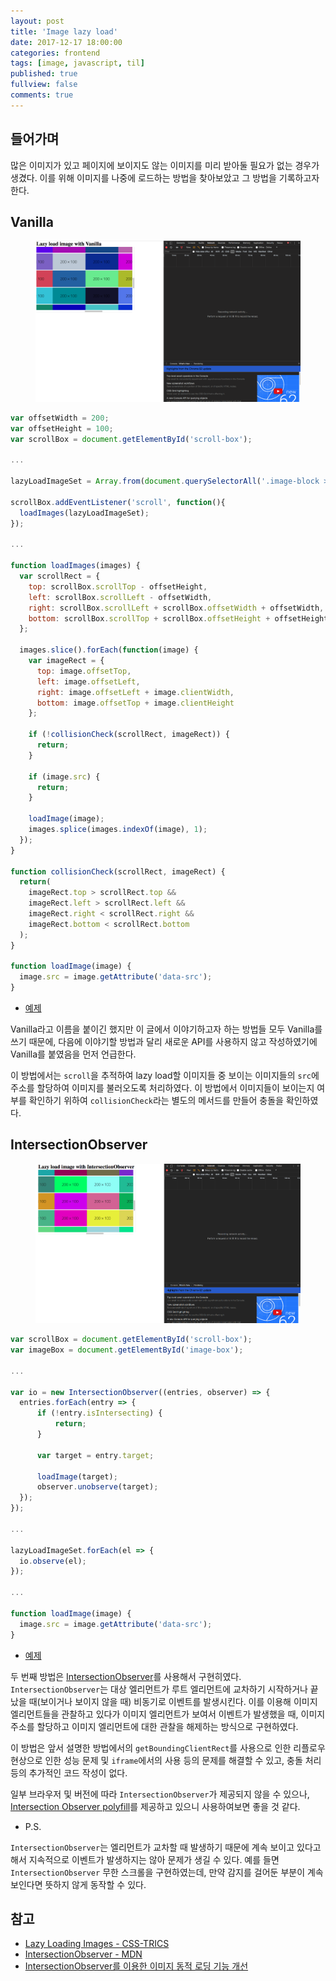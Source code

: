 ```yaml
---
layout: post
title: 'Image lazy load'
date: 2017-12-17 18:00:00
categories: frontend
tags: [image, javascript, til]
published: true
fullview: false
comments: true
---
```




## 들어가며

많은 이미지가 있고 페이지에 보이지도 않는 이미지를 미리 받아둘 필요가 없는 경우가 생겼다. 이를 위해 이미지를 나중에 로드하는 방법을 찾아보았고 그 방법을 기록하고자 한다.

## Vanilla

<figure><img src="/images/frontend/lazy-load-image-with-vanilla.gif" alt=""></figure>

```javascript
var offsetWidth = 200;
var offsetHeight = 100;
var scrollBox = document.getElementById('scroll-box');

...

lazyLoadImageSet = Array.from(document.querySelectorAll('.image-block > img'));

scrollBox.addEventListener('scroll', function(){
  loadImages(lazyLoadImageSet);
});

...

function loadImages(images) {
  var scrollRect = {
    top: scrollBox.scrollTop - offsetHeight,
    left: scrollBox.scrollLeft - offsetWidth,
    right: scrollBox.scrollLeft + scrollBox.offsetWidth + offsetWidth,
    bottom: scrollBox.scrollTop + scrollBox.offsetHeight + offsetHeight
  };

  images.slice().forEach(function(image) {
    var imageRect = {
      top: image.offsetTop,
      left: image.offsetLeft,
      right: image.offsetLeft + image.clientWidth,
      bottom: image.offsetTop + image.clientHeight
    };

    if (!collisionCheck(scrollRect, imageRect)) {
      return;
    }

    if (image.src) {
      return;
    }

    loadImage(image);
    images.splice(images.indexOf(image), 1);
  });
}

function collisionCheck(scrollRect, imageRect) {
  return(
    imageRect.top > scrollRect.top &&
    imageRect.left > scrollRect.left &&
    imageRect.right < scrollRect.right &&
    imageRect.bottom < scrollRect.bottom
  );
}

function loadImage(image) {
  image.src = image.getAttribute('data-src');
}
```

* [예제](https://egaoneko.github.io/playground/#/examples/image-lazy-load-vanilla)

Vanilla라고 이름을 붙이긴 했지만 이 글에서 이야기하고자 하는 방법들 모두 Vanilla를 쓰기 때문에, 다음에 이야기할 방법과 달리 새로운 API를 사용하지 않고 작성하였기에 Vanilla를 붙였음을 먼저 언급한다.

이 방법에서는 `scroll`을 추적하여 lazy load할 이미지들 중 보이는 이미지들의 `src`에 주소를 할당하여 이미지를 불러오도록 처리하였다. 이 방법에서 이미지들이 보이는지 여부를 확인하기 위하여 `collisionCheck`라는 별도의 메서드를 만들어 충돌을 확인하였다.

## IntersectionObserver

<figure><img src="/images/frontend/image-lazy-load-with-intersection-observer.gif" alt=""></figure>

```javascript
var scrollBox = document.getElementById('scroll-box');
var imageBox = document.getElementById('image-box');

...

var io = new IntersectionObserver((entries, observer) => {
  entries.forEach(entry => {
      if (!entry.isIntersecting) {
          return;
      }

      var target = entry.target;

      loadImage(target);
      observer.unobserve(target);
  });
});

...

lazyLoadImageSet.forEach(el => {
  io.observe(el);
});

...

function loadImage(image) {
  image.src = image.getAttribute('data-src');
}
```

* [예제](https://egaoneko.github.io/playground/#/examples/image-lazy-load-intersection-observer)

두 번째 방법은 [IntersectionObserver](https://developer.mozilla.org/en-US/docs/Web/API/Intersection_Observer_API)를 사용해서 구현히였다. `IntersectionObserver`는 대상 엘리먼트가 루트 엘리먼트에 교차하기 시작하거나 끝났을 때(보이거나 보이지 않을 때) 비동기로 이벤트를 발생시킨다. 이를 이용해 이미지 엘리먼트들을 관찰하고 있다가 이미지 엘리먼트가 보여서 이벤트가 발생했을 때, 이미지 주소를 할당하고 이미지 엘리먼트에 대한 관찰을 해제하는 방식으로 구현하였다.

이 방법은 앞서 설명한 방법에서의 `getBoundingClientRect`를 사용으로 인한 리플로우 현상으로 인한 성능 문제 및 `iframe`에서의 사용 등의 문제를 해결할 수 있고, 충돌 처리등의 추가적인 코드 작성이 없다.

일부 브라우저 및 버전에 따라 `IntersectionObserver`가 제공되지 않을 수 있으나, [Intersection Observer polyfill](https://github.com/w3c/IntersectionObserver)를 제공하고 있으니 사용하여보면 좋을 것 같다.

* P.S.

`IntersectionObserver`는 엘리먼트가 교차할 때 발생하기 때문에 계속 보이고 있다고 해서 지속적으로 이벤트가 발생하지는 않아 문제가 생길 수 있다. 예를 들면 `IntersectionObserver` 무한 스크롤을 구현하였는데, 만약 감지를 걸어둔 부분이 계속 보인다면 뜻하지 않게 동작할 수 있다.

## 참고

* [Lazy Loading Images - CSS-TRICS](https://css-tricks.com/snippets/javascript/lazy-loading-images/)
* [IntersectionObserver - MDN](https://developer.mozilla.org/en-US/docs/Web/API/Intersection_Observer_API)
* [IntersectionObserver를 이용한 이미지 동적 로딩 기능 개선](http://tech.lezhin.com/2017/07/13/intersectionobserver-overview)